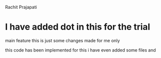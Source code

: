 Rachit Prajapati

# I have added dot in this for the trial
 
 main
 feature 
this is just some changes made for me only

this code has been implemented 
for this i have even added some files and 